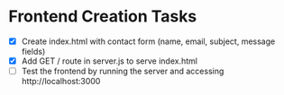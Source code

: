 # Frontend Creation Tasks

- [x] Create index.html with contact form (name, email, subject, message fields)
- [x] Add GET / route in server.js to serve index.html
- [ ] Test the frontend by running the server and accessing http://localhost:3000
